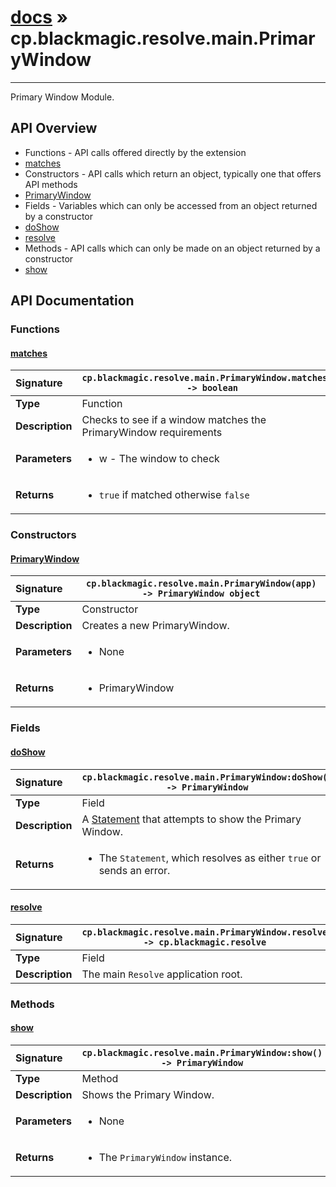 # [docs](index.md) » cp.blackmagic.resolve.main.PrimaryWindow
---

Primary Window Module.

## API Overview
* Functions - API calls offered directly by the extension
 * [matches](#matches)
* Constructors - API calls which return an object, typically one that offers API methods
 * [PrimaryWindow](#primarywindow)
* Fields - Variables which can only be accessed from an object returned by a constructor
 * [doShow](#doshow)
 * [resolve](#resolve)
* Methods - API calls which can only be made on an object returned by a constructor
 * [show](#show)

## API Documentation

### Functions

#### [matches](#matches)
| <span style="float: left;">**Signature**</span> | <span style="float: left;">`cp.blackmagic.resolve.main.PrimaryWindow.matches(w) -> boolean` </span>                                                          |
| -----------------------------------------------------|---------------------------------------------------------------------------------------------------------|
| **Type**                                             | Function |
| **Description**                                      | Checks to see if a window matches the PrimaryWindow requirements |
| **Parameters**                                       | <ul><li>w - The window to check</li></ul> |
| **Returns**                                          | <ul><li><code>true</code> if matched otherwise <code>false</code></li></ul> |

### Constructors

#### [PrimaryWindow](#primarywindow)
| <span style="float: left;">**Signature**</span> | <span style="float: left;">`cp.blackmagic.resolve.main.PrimaryWindow(app) -> PrimaryWindow object` </span>                                                          |
| -----------------------------------------------------|---------------------------------------------------------------------------------------------------------|
| **Type**                                             | Constructor |
| **Description**                                      | Creates a new PrimaryWindow. |
| **Parameters**                                       | <ul><li>None</li></ul> |
| **Returns**                                          | <ul><li>PrimaryWindow</li></ul> |

### Fields

#### [doShow](#doshow)
| <span style="float: left;">**Signature**</span> | <span style="float: left;">`cp.blackmagic.resolve.main.PrimaryWindow:doShow() -> PrimaryWindow` </span>                                                          |
| -----------------------------------------------------|---------------------------------------------------------------------------------------------------------|
| **Type**                                             | Field |
| **Description**                                      | A [Statement](cp.rx.go.Statement.md) that attempts to show the Primary Window. |
| **Returns**                                          | <ul><li>The <code>Statement</code>, which resolves as either <code>true</code> or sends an error.</li></ul> |

#### [resolve](#resolve)
| <span style="float: left;">**Signature**</span> | <span style="float: left;">`cp.blackmagic.resolve.main.PrimaryWindow.resolve -> cp.blackmagic.resolve` </span>                                                          |
| -----------------------------------------------------|---------------------------------------------------------------------------------------------------------|
| **Type**                                             | Field |
| **Description**                                      | The main `Resolve` application root. |

### Methods

#### [show](#show)
| <span style="float: left;">**Signature**</span> | <span style="float: left;">`cp.blackmagic.resolve.main.PrimaryWindow:show() -> PrimaryWindow` </span>                                                          |
| -----------------------------------------------------|---------------------------------------------------------------------------------------------------------|
| **Type**                                             | Method |
| **Description**                                      | Shows the Primary Window. |
| **Parameters**                                       | <ul><li>None</li></ul> |
| **Returns**                                          | <ul><li>The <code>PrimaryWindow</code> instance.</li></ul> |


